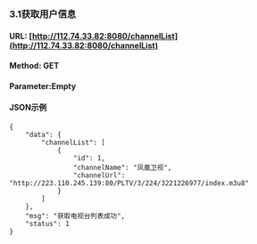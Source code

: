 ### 3.1获取用户信息

#### URL: [http://112.74.33.82:8080/channelList](http://112.74.33.82:8080/channelList)

#### Method: GET

#### Parameter:Empty

#### JSON示例

```
{
    "data": {
        "channelList": [
            {
                "id": 1,
                "channelName": "凤凰卫视",
                "channelUrl": "http://223.110.245.139:80/PLTV/3/224/3221226977/index.m3u8"
            }
        ]
    },
    "msg": "获取电视台列表成功",
    "status": 1
}
```



